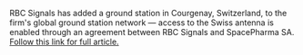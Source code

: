 RBC Signals has added a ground station in Courgenay, Switzerland, to the firm's global ground station network — 
access to the Swiss antenna is enabled through an agreement between RBC Signals and SpacePharma SA.
[Follow this link for full article.](http://www.satnews.com/story.php?number=22494660)
